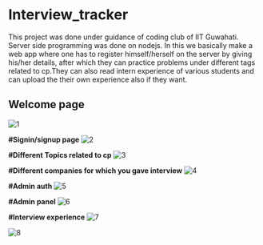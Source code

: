# Interview_tracker
This project was done under guidance of coding club of IIT Guwahati. Server side programming was done on nodejs. In this we basically make a web app where one has to register himself/herself on the server by giving his/her details, after which they can practice problems under different tags related to cp.They can also read intern experience of various students and can upload the their own experience also if they want. 


## Welcome page
![1](https://user-images.githubusercontent.com/62893472/108601451-a724f980-73c2-11eb-9440-28a86f22d005.png)


**#Signin/signup page**
![2](https://user-images.githubusercontent.com/62893472/108601510-ece1c200-73c2-11eb-8c80-5de535a448f2.png)


**#Different Topics related to cp**
![3](https://user-images.githubusercontent.com/62893472/108601516-f23f0c80-73c2-11eb-9492-b408083417ca.png)


**#Different companies for which you gave interview**
![4](https://user-images.githubusercontent.com/62893472/108601519-f79c5700-73c2-11eb-8415-451f8091d114.png)


**#Admin auth**
![5](https://user-images.githubusercontent.com/62893472/108601527-fff49200-73c2-11eb-92a4-2145034e4c46.png)


**#Admin panel**
![6](https://user-images.githubusercontent.com/62893472/108601532-0420af80-73c3-11eb-995d-73f157a6400a.png)


**#Interview experience**
![7](https://user-images.githubusercontent.com/62893472/108601536-07b43680-73c3-11eb-81d5-ede59e1a56ee.png)

![8](https://user-images.githubusercontent.com/62893472/108601541-0be05400-73c3-11eb-8757-d522580c2831.png)



